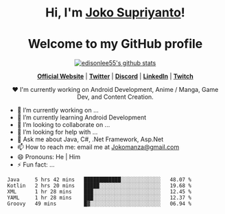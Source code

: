 <h1 align="center">Hi, I'm <a href="https://www.google.com">Joko Supriyanto</a>!</h1>
<h1 align="center">Welcome to my GitHub profile</h1>

<p align="center">
  <a href="https://github.com/jokomanza"><img src="https://github-readme-stats.vercel.app/api?username=jokomanza&hide_border=true&show_icons=true" alt="edisonlee55's github stats"></a>
</p>

<p align="center">
  <strong><a href="https://www.google.com">Official Website</a></strong> |
  <strong><a href="https://twitter.com/jokomanza">Twitter</a></strong> |
  <strong><a href="https://discord.gg/nYXzaUS">Discord</a></strong> |
  <strong><a href="https://www.linkedin.com/in/jokomanza">LinkedIn</a></strong> |
  <strong><a href="https://www.twitch.tv/jokomanza">Twitch</a></strong>
</p>

<p align="center">❤ I'm currently working on Android Development, Anime / Manga, Game Dev, and Content Creation.</p>

- 🔭 I’m currently working on ...
- 🌱 I’m currently learning Android Development
- 👯 I’m looking to collaborate on ...
- 🤔 I’m looking for help with ...
- 💬 Ask me about Java, C#, .Net Framework, Asp.Net
- 📫 How to reach me: email me at Jokomanza@gmail.com
- 😄 Pronouns: He | Him
- ⚡ Fun fact: ...

<!--START_SECTION:waka-->
```text
Java     5 hrs 42 mins   ████████████░░░░░░░░░░░░░   48.07 % 
Kotlin   2 hrs 20 mins   █████░░░░░░░░░░░░░░░░░░░░   19.68 % 
XML      1 hr 28 mins    ███░░░░░░░░░░░░░░░░░░░░░░   12.45 % 
YAML     1 hr 28 mins    ███░░░░░░░░░░░░░░░░░░░░░░   12.37 % 
Groovy   49 mins         █▓░░░░░░░░░░░░░░░░░░░░░░░   06.94 % 
```
<!--END_SECTION:waka-->
